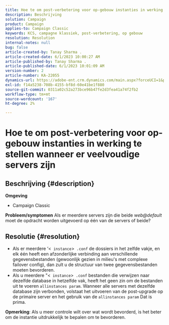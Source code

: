 ```yaml
---
title: Hoe te om post-verbetering voor op-gebouw instanties in werking te stellen wanneer er veelvoudige servers zijn
description: Beschrijving
solution: Campaign
product: Campaign
applies-to: Campaign Classic
keywords: KCS, campagne klassiek, post-verbetering, op gebouw
resolution: Resolution
internal-notes: null
bug: false
article-created-by: Tanay Sharma .
article-created-date: 6/1/2023 10:00:27 AM
article-published-by: Tanay Sharma .
article-published-date: 6/1/2023 10:01:09 AM
version-number: 2
article-number: KA-22055
dynamics-url: https://adobe-ent.crm.dynamics.com/main.aspx?forceUCI=1&pagetype=entityrecord&etn=knowledgearticle&id=09c1841e-6300-ee11-8f6e-6045bd0067ea
exl-id: f14a5238-708b-4155-bf8d-60e41be1f880
source-git-commit: 0311a02c52a273bce96b47fe2d3fea41a74f2fb2
workflow-type: tm+mt
source-wordcount: '167'
ht-degree: 2%

---
```


# Hoe te om post-verbetering voor op-gebouw instanties in werking te stellen wanneer er veelvoudige servers zijn

## Beschrijving {#description}

<b>Omgeving</b>
- Campaign Classic



<b>Probleem/symptomen</b>
Als er meerdere servers zijn die beide *web@default* moet de opdracht worden uitgevoerd op één van de servers of beide?


## Resolutie {#resolution}


- Als er meerdere ‘&lt;` instance`>` .conf` de dossiers in het zelfde vakje, en elk één heeft een afzonderlijke verbinding aan verschillende gegevensbestanden (gewoonlijk gezien in milieu&#39;s met complexe failover config), dan zult u de structuur van twee gegevensbestanden moeten bevorderen.
- Als u meerdere &quot;&lt;` instance`>` .conf` bestanden die verwijzen naar dezelfde database in hetzelfde vak, heeft het geen zin om de bestanden uit te voeren `allinstances param`. Wanneer alle servers met dezelfde database zijn verbonden, volstaat het uitvoeren van de post-upgrade op de primaire server en het gebruik van de `allinstances param` Dat is prima.




<b>Opmerking</b>: Als u meer controle wilt over wat wordt bevorderd, is het beter om de instantie uitdrukkelijk te bepalen om te bevorderen.
